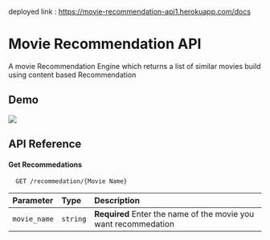 
deployed link : https://movie-recommendation-api1.herokuapp.com/docs

# Movie Recommendation API 

A movie Recommendation Engine which returns a list of similar movies 
build using content based Recommendation 



## Demo

![](https://www.loom.com/share/0cc3e8dd193646589e00e591c83cbab8?sharedAppSource=personal_library)





## API Reference

#### Get Recommedations

```http
  GET /recommedation/{Movie Name}
```

| Parameter | Type     | Description                |
| :-------- | :------- | :------------------------- |
| `movie_name` | `string` | **Required** Enter the name of the movie you want recommedation |

